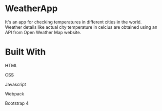 # WeatherApp
It's an app for checking temperatures in different cities in the world. Weather details like actual city temperature in celcius are obtained using an API from Open Weather Map website.
# Built With
HTML

CSS

Javascript

Webpack

Bootstrap 4

